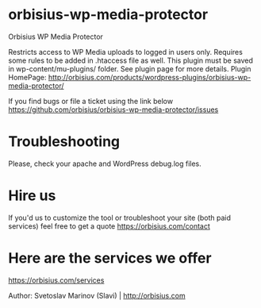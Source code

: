 # orbisius-wp-media-protector
Orbisius WP Media Protector

Restricts access to WP Media uploads to logged in users only. Requires some rules to be added in .htaccess file as well. This plugin must be saved in wp-content/mu-plugins/ folder. See plugin page for more details.
Plugin HomePage: http://orbisius.com/products/wordpress-plugins/orbisius-wp-media-protector/

If you find bugs or file a ticket using the link below
https://github.com/orbisius/orbisius-wp-media-protector/issues

# Troubleshooting
Please, check your apache and WordPress debug.log files.

# Hire us
If you'd us to customize the tool or troubleshoot your site (both paid services) feel free to get a quote
https://orbisius.com/contact

# Here are the services we offer
https://orbisius.com/services

Author: Svetoslav Marinov (Slavi) | http://orbisius.com
